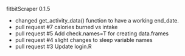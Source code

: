 
fitbitScraper 0.1.5
* changed get_activity_data() function to have a working end_date.
* pull request #7 calories burned vs intake
* pull request #5 Add check.names=T for creating data.frames
* pull request #4 slight changes to sleep variable names
* pull request #3 Update login.R

